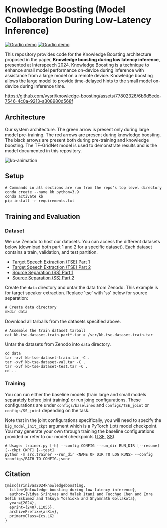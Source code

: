 # Knowledge Boosting (Model Collaboration During Low-Latency Inference)

[![Gradio demo](https://img.shields.io/badge/arxiv-abs-green)](https://arxiv.org/abs/2407.11055) [![Gradio demo](https://img.shields.io/badge/Interspeech%202024-pdf-blue)](https://arxiv.org/abs/2407.11055)

This repository provides code for the Knowledge Boosting architecture proposed in the paper, __Knowledge boosting during low latency inference__, presented at Interspeech 2024. 
Knowledge Boosting is a technique to enhance small model performance on-device during inference with assistance from a large model on a remote device. 
Knowledge boosting allows the large model to provide time-delayed hints to the small model on-device during inference time.

https://github.com/vysri/knowledge-boosting/assets/77802326/6b6d5ede-7546-4c0a-9213-a308980d568f

## Architecture
Our system architecture. The green arrow is present only during large model pre-training.  The red arrows are present  during knowledge boosting.  The black arrows are present both during pre-training and knowledge boosting.
The TF-GridNet model is used to demonstrate results and is the model documented in this repository.

![kb-animation](https://github.com/vysri/knowledge-boosting/assets/77802326/37660ddb-fc5d-470c-924e-7467e8accd27)

## Setup
    # Commands in all sections are run from the repo's top level directory
    conda create --name kb python=3.9
    conda activate kb
    pip install -r requirements.txt

## Training and Evaluation

### Dataset

We use Zenodo to host our datasets. You can access the different datasets below (download both part 1 and 2 for a specific dataset). Each dataset contains a train, validation, and test partition.
* [Target Speech Extraction (TSE) Part 1](https://zenodo.org/records/12575452)
* [Target Speech Extraction (TSE) Part 2](https://zenodo.org/records/12629275)
* [Source Separation (SS) Part 1](https://zenodo.org/records/12629604)
* [Source Separation (SS) Part 2](https://zenodo.org/records/12629652)

Create the `data` directory and untar the data from Zenodo. This example is for target speaker extraction. Replace 'tse' with 'ss' below for source separation:

    # Create data directory
    mkdir data
        
Download all tarballs from the datasets specified above.
        
    # Assemble the train dataset tarball
    cat kb-tse-dataset-train-part*.tar > /scr/kb-tse-dataset-train.tar
        
Untar the datasets from Zenodo into `data` directory.
        
    cd data
    tar -xvf kb-tse-dataset-train.tar -C .
    tar -xvf kb-tse-dataset-val.tar -C .
    tar -xvf kb-tse-dataset-test.tar -C .
    cd ..

### Training
You can run either the baseline models (train large and small models separately before joint training) or run joing configurations. These configurations are under `configs/baselines` and `configs/TSE_joint` or `configs/SS_joint` depending on the task. 

Note that in the joint configurations specifically, you will need to specify the `big_model_init_ckpt` argument which is a PyTorch (.pt) model checkpoint. You may generate your own through training the baseline configurations provided or refer to our model checkpoints ([TSE](https://drive.google.com/file/d/11K71ElmRia_isGCFR8HLpHK9bqw-Q372/view?usp=drive_link), [SS](https://drive.google.com/file/d/1sJIH8MAvCjPKuQBcsjmenTPPGCgiSvS8/view?usp=drive_link)).

    # Usage: trainer.py [-h] --config CONFIG --run_dir RUN_DIR [--resume] [--ckpt CKPT] [--test]
    python -m src.trainer --run_dir <NAME OF DIR TO LOG RUNS> --config <configs/PATH TO CONFIG.json>

## Citation

    @misc{srinivas2024knowledgeboosting,
      title={Knlowledge boosting during low-latency inference}, 
      author={Vidya Srinivas and Malek Itani and Tuochao Chen and Emre Sefik Eskimez and Takuya Yoshioka and Shyamnath Gollakota},
      year={2024},
      eprint={2407.11055},
      archivePrefix={arXiv},
      primaryClass={cs.LG}
    }
